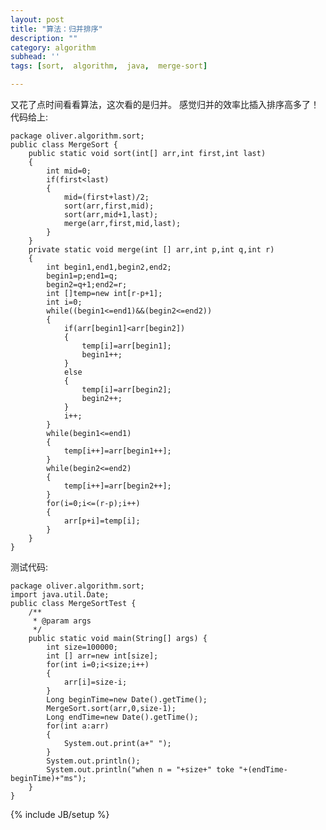 ```yaml
---
layout: post
title: "算法：归并排序"
description: ""
category: algorithm
subhead: ''
tags: [sort,  algorithm,  java,  merge-sort]

---
```


又花了点时间看看算法，这次看的是归并。
感觉归并的效率比插入排序高多了！
代码给上:
 

    package oliver.algorithm.sort;
    public class MergeSort {
        public static void sort(int[] arr,int first,int last)
        {
            int mid=0;
            if(first<last)
            {
                mid=(first+last)/2;
                sort(arr,first,mid);
                sort(arr,mid+1,last);
                merge(arr,first,mid,last);
            }
        }
        private static void merge(int [] arr,int p,int q,int r)
        {
            int begin1,end1,begin2,end2;
            begin1=p;end1=q;
            begin2=q+1;end2=r;
            int []temp=new int[r-p+1];
            int i=0;
            while((begin1<=end1)&&(begin2<=end2))
            {
                if(arr[begin1]<arr[begin2])
                {
                    temp[i]=arr[begin1];
                    begin1++;
                }
                else
                {
                    temp[i]=arr[begin2];
                    begin2++;
                }
                i++;
            }
            while(begin1<=end1)
            {
                temp[i++]=arr[begin1++];
            }
            while(begin2<=end2)
            {
                temp[i++]=arr[begin2++];
            }
            for(i=0;i<=(r-p);i++)
            {
                arr[p+i]=temp[i];
            }
        }
    }  
  
 
测试代码:
    
    package oliver.algorithm.sort;
    import java.util.Date;
    public class MergeSortTest {
        /**
         * @param args
         */
        public static void main(String[] args) {
            int size=100000;
            int [] arr=new int[size];
            for(int i=0;i<size;i++)
            {
                arr[i]=size-i;
            }
            Long beginTime=new Date().getTime();
            MergeSort.sort(arr,0,size-1);
            Long endTime=new Date().getTime();
            for(int a:arr)
            {
                System.out.print(a+" ");
            }
            System.out.println();
            System.out.println("when n = "+size+" toke "+(endTime-beginTime)+"ms");
        }
    }  
 

{% include JB/setup %}
